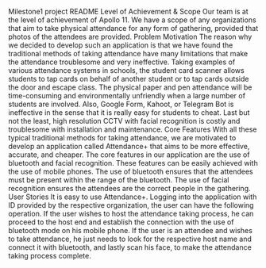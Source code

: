 Milestone1 project README
Level of Achievement & Scope
Our team is at the level of achievement of Apollo 11. We have a scope of any organizations that aim to take physical attendance for any form of gathering, provided that photos of the attendees are provided. 
Problem Motivation
The reason why we decided to develop such an application is that we have found the traditional methods of taking attendance have many limitations that make the attendance troublesome and very ineffective. Taking examples of various attendance systems in schools, the student card scanner allows students to tap cards on behalf of another student or to tap cards outside the door and escape class. The physical paper and pen attendance will be time-consuming and environmentally unfriendly when a large number of students are involved. Also, Google Form, Kahoot, or Telegram Bot is ineffective in the sense that it is really easy for students to cheat. Last but not the least, high resolution CCTV with facial recognition is costly and troublesome with installation and maintenance. 
Core Features
With all these typical traditional methods for taking attendance, we are motivated to develop an application called Attendance+ that aims to be more effective, accurate, and cheaper. The core features in our application are the use of bluetooth and facial recognition. These features can be easily achieved with the use of mobile phones. The use of bluetooth ensures that the attendees must be present within the range of the bluetooth. The use of facial recognition ensures the attendees are the correct people in the gathering. 
User Stories
It is easy to use Attendance+. Logging into the application with ID provided by the respective organization, the user can have the following operation. If the user wishes to host the attendance taking process, he can proceed to the host end and establish the connection with the use of bluetooth mode on his mobile phone. If the user is an attendee and wishes to take attendance, he just needs to look for the respective host name and connect it with bluetooth, and lastly scan his face, to make the attendance taking process complete. 

